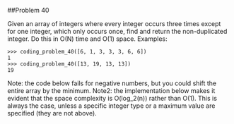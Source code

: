 ##Problem 40

Given an array of integers where every integer occurs three times except for one integer, which only occurs once,
find and return the non-duplicated integer. Do this in O(N) time and O(1) space.
Examples:

    >>> coding_problem_40([6, 1, 3, 3, 3, 6, 6])
    1
    >>> coding_problem_40([13, 19, 13, 13])
    19

Note: the code below fails for negative numbers, but you could shift the entire array by the minimum.
Note2: the implementation below makes it evident that the space complexity is O(log_2(n)) rather than O(1).
This is always the case, unless a specific integer type or a maximum value are specified (they are not above).